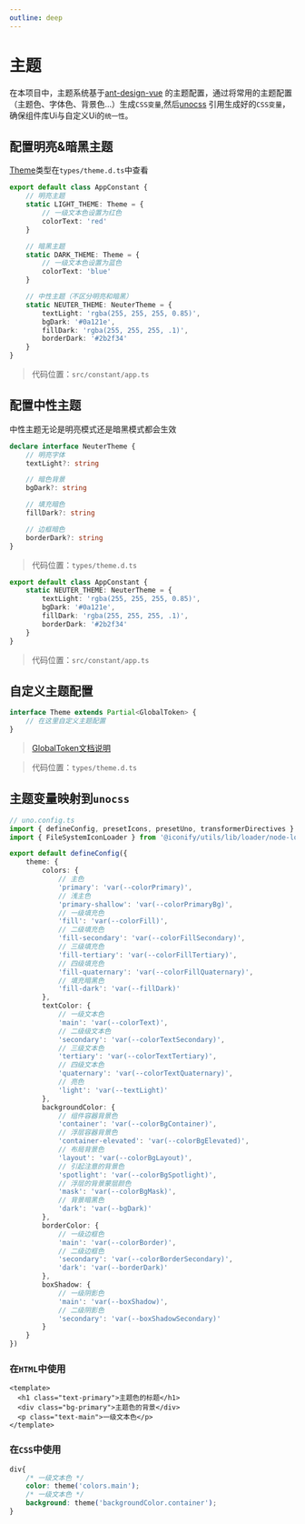 ```yaml
---
outline: deep
---
```


# 主题

在本项目中，主题系统基于[ant-design-vue](https://antdv.com/docs/vue/customize-theme-cn#api)
的主题配置，通过将常用的主题配置（主题色、字体色、背景色...）生成`CSS变量`,然后[unocss](https://unocss.dev/config/theme)
引用生成好的`CSS变量`，确保组件库Ui与自定义Ui的`统一性`。

## 配置明亮&暗黑主题

[Theme](#扩展主题)类型在`types/theme.d.ts`中查看

```ts
export default class AppConstant {
    // 明亮主题
    static LIGHT_THEME: Theme = {
        // 一级文本色设置为红色
        colorText: 'red'
    }

    // 暗黑主题
    static DARK_THEME: Theme = {
        // 一级文本色设置为蓝色
        colorText: 'blue'
    }

    // 中性主题（不区分明亮和暗黑）
    static NEUTER_THEME: NeuterTheme = {
        textLight: 'rgba(255, 255, 255, 0.85)',
        bgDark: '#0a121e',
        fillDark: 'rgba(255, 255, 255, .1)',
        borderDark: '#2b2f34'
    }
}
```

> 代码位置：`src/constant/app.ts`

## 配置中性主题

中性主题无论是明亮模式还是暗黑模式都会生效

```ts
declare interface NeuterTheme {
    // 明亮字体
    textLight?: string

    // 暗色背景
    bgDark?: string

    // 填充暗色
    fillDark?: string

    // 边框暗色
    borderDark?: string
}
```

> 代码位置：`types/theme.d.ts`

```ts
export default class AppConstant {
    static NEUTER_THEME: NeuterTheme = {
        textLight: 'rgba(255, 255, 255, 0.85)',
        bgDark: '#0a121e',
        fillDark: 'rgba(255, 255, 255, .1)',
        borderDark: '#2b2f34'
    }
}
```

> 代码位置：`src/constant/app.ts`

## 自定义主题配置

```ts
interface Theme extends Partial<GlobalToken> {
    // 在这里自定义主题配置
}

```

> [GlobalToken文档说明](https://antdv.com/docs/vue/customize-theme-cn#api)

> 代码位置：`types/theme.d.ts`

## 主题变量映射到`unocss`

```ts
// uno.config.ts
import { defineConfig, presetIcons, presetUno, transformerDirectives } from 'unocss'
import { FileSystemIconLoader } from '@iconify/utils/lib/loader/node-loaders'

export default defineConfig({
    theme: {
        colors: {
            // 主色
            'primary': 'var(--colorPrimary)',
            // 浅主色
            'primary-shallow': 'var(--colorPrimaryBg)',
            // 一级填充色
            'fill': 'var(--colorFill)',
            // 二级填充色
            'fill-secondary': 'var(--colorFillSecondary)',
            // 三级填充色
            'fill-tertiary': 'var(--colorFillTertiary)',
            // 四级填充色
            'fill-quaternary': 'var(--colorFillQuaternary)',
            // 填充暗黑色
            'fill-dark': 'var(--fillDark)'
        },
        textColor: {
            // 一级文本色
            'main': 'var(--colorText)',
            // 二级级文本色
            'secondary': 'var(--colorTextSecondary)',
            // 三级文本色
            'tertiary': 'var(--colorTextTertiary)',
            // 四级文本色
            'quaternary': 'var(--colorTextQuaternary)',
            // 亮色
            'light': 'var(--textLight)'
        },
        backgroundColor: {
            // 组件容器背景色
            'container': 'var(--colorBgContainer)',
            // 浮层容器背景色
            'container-elevated': 'var(--colorBgElevated)',
            // 布局背景色
            'layout': 'var(--colorBgLayout)',
            // 引起注意的背景色
            'spotlight': 'var(--colorBgSpotlight)',
            // 浮层的背景蒙层颜色
            'mask': 'var(--colorBgMask)',
            // 背景暗黑色
            'dark': 'var(--bgDark)'
        },
        borderColor: {
            // 一级边框色
            'main': 'var(--colorBorder)',
            // 二级边框色
            'secondary': 'var(--colorBorderSecondary)',
            'dark': 'var(--borderDark)'
        },
        boxShadow: {
            // 一级阴影色
            'main': 'var(--boxShadow)',
            // 二级阴影色
            'secondary': 'var(--boxShadowSecondary)'
        }
    }
})
```

### 在`HTML`中使用

```vue
<template>
  <h1 class="text-primary">主题色的标题</h1>
  <div class="bg-primary">主题色的背景</div>
  <p class="text-main">一级文本色</p>
</template>
```

### 在`CSS`中使用

```css
div{
    /* 一级文本色 */
    color: theme('colors.main');
    /* 一级文本色 */
    background: theme('backgroundColor.container');
}
```